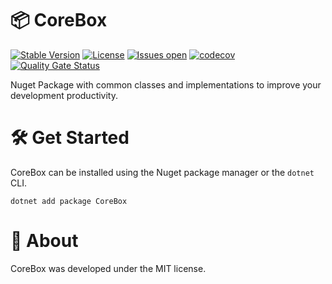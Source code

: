 # 📦 CoreBox

[![Stable Version](https://github.com/lucassvasconcelos/corebox/actions/workflows/pull-request-to-main.yml/badge.svg)](https://github.com/lucassvasconcelos/corebox/actions/workflows/pull-request-to-main.yml) 
[![License](https://img.shields.io/github/license/lucassvasconcelos/corebox.svg)](LICENSE) 
[![Issues open](https://img.shields.io/github/issues/lucassvasconcelos/corebox.svg)](https://huboard.com/lucassvasconcelos/corebox/) 
[![codecov](https://codecov.io/gh/lucassvasconcelos/corebox/branch/main/graph/badge.svg?token=ES7DF1ECJM)](https://codecov.io/gh/lucassvasconcelos/corebox)
[![Quality Gate Status](https://sonarcloud.io/api/project_badges/measure?project=kenkko-group_corebox&metric=alert_status)](https://sonarcloud.io/summary/new_code?id=kenkko-group_corebox)

Nuget Package with common classes and implementations to improve your development productivity.

# 🛠 Get Started

CoreBox can be installed using the Nuget package manager or the `dotnet` CLI.
    
    dotnet add package CoreBox

# 🚀 About

CoreBox was developed under the MIT license.
